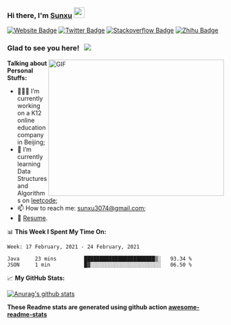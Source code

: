 ### Hi there, I'm <a href="https://sunxu.work" target="_blank">Sunxu</a> <img src="https://media.giphy.com/media/hvRJCLFzcasrR4ia7z/giphy.gif" width="25px">

[![Website Badge](https://img.shields.io/badge/website-sunxu.work-yellowgreen?style=flat-square&logo=google-chrome&logoColor=white)](https://sunxu.work)
[![Twitter Badge](https://img.shields.io/badge/-Twitter-00acee?style=flat-square&logo=Twitter&logoColor=white)](https://twitter.com/taken2016)
[![Stackoverflow Badge](https://img.shields.io/badge/-Stackoverflow-f48024?style=flat-square&logo=Stackoverflow&logoColor=white)](https://stackoverflow.com/users/4834068/taken2016)
[![Zhihu Badge](https://img.shields.io/badge/zhihu-0084ff.svg?&style=for-square&logo=Zhihu&logoColor=white)](https://www.zhihu.com/people/taken2016)

### Glad to see you here! &nbsp; ![](https://visitor-badge.glitch.me/badge?page_id=sunxu3074.sunxu3074)

<img align="right" alt="GIF" src="https://github.com/Gapur/Gapur/blob/master/coding.gif?raw=true" width="408" height="318" />

**Talking about Personal Stuffs:**

- 👨🏻‍💻 I’m currently working on a K12 online education company in Beijing;
- 🚀 I’m currently learning Data Structures and Algorithms on [leetcode](https://leetcode.com/sunxu3074/);
- 📫 How to reach me: sunxu3074@gmail.com;
- 📝 [Resume]().

📊 **This Week I Spent My Time On:**
<!--START_SECTION:waka-->
```text
Week: 17 February, 2021 - 24 February, 2021

Java     23 mins         ███████████████████████▒░   93.34 % 
JSON     1 min           █▓░░░░░░░░░░░░░░░░░░░░░░░   06.50 % 
```
<!--END_SECTION:waka-->


📈 **My GitHub Stats:**

[![Anurag's github stats](https://github-readme-stats.vercel.app/api?username=sunxu3074&show_icons=true&count_private=true&theme=dracula)](https://github.com/anuraghazra/github-readme-stats)

**These Readme stats are generated using github action [awesome-readme-stats](https://github.com/anmol098/waka-readme-stats)**
